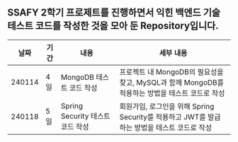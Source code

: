 ## SSAFY 2학기 프로제트를 진행하면서 익힌 백엔드 기술 테스트 코드를 작성한 것을 모아 둔 Repository입니다.

|날짜|기간|내용|세부 내용|
|------|---|---|-------|
|240114|4일|MongoDB 테스트 코드 작성|프로젝트 내 MongoDB의 필요성을 찾고, MySQL과 함께 MongoDB를 적용하는 방법을 테스트 코드로 작성|
|240118|5일|Spring Security 테스트 코드 작성|회원가입, 로그인을 위해 Spring Security를 적용하고 JWT를 발급하는 방법을 테스트 코드로 작성|
